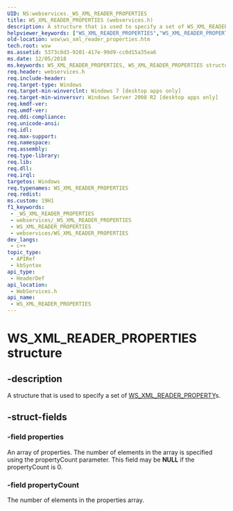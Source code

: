 ```yaml
---
UID: NS:webservices._WS_XML_READER_PROPERTIES
title: WS_XML_READER_PROPERTIES (webservices.h)
description: A structure that is used to specify a set of WS_XML_READER_PROPERTYs.
helpviewer_keywords: ["WS_XML_READER_PROPERTIES","WS_XML_READER_PROPERTIES structure [Web Services for Windows]","webservices/WS_XML_READER_PROPERTIES","wsw.ws_xml_reader_properties"]
old-location: wsw\ws_xml_reader_properties.htm
tech.root: wsw
ms.assetid: 5373c8d3-9201-417e-99d9-cc0d15a35ea6
ms.date: 12/05/2018
ms.keywords: WS_XML_READER_PROPERTIES, WS_XML_READER_PROPERTIES structure [Web Services for Windows], webservices/WS_XML_READER_PROPERTIES, wsw.ws_xml_reader_properties
req.header: webservices.h
req.include-header: 
req.target-type: Windows
req.target-min-winverclnt: Windows 7 [desktop apps only]
req.target-min-winversvr: Windows Server 2008 R2 [desktop apps only]
req.kmdf-ver: 
req.umdf-ver: 
req.ddi-compliance: 
req.unicode-ansi: 
req.idl: 
req.max-support: 
req.namespace: 
req.assembly: 
req.type-library: 
req.lib: 
req.dll: 
req.irql: 
targetos: Windows
req.typenames: WS_XML_READER_PROPERTIES
req.redist: 
ms.custom: 19H1
f1_keywords:
 - _WS_XML_READER_PROPERTIES
 - webservices/_WS_XML_READER_PROPERTIES
 - WS_XML_READER_PROPERTIES
 - webservices/WS_XML_READER_PROPERTIES
dev_langs:
 - c++
topic_type:
 - APIRef
 - kbSyntax
api_type:
 - HeaderDef
api_location:
 - WebServices.h
api_name:
 - WS_XML_READER_PROPERTIES
---
```


# WS_XML_READER_PROPERTIES structure


## -description

A structure that is used to specify a set of <a href="https://docs.microsoft.com/windows/desktop/api/webservices/ns-webservices-ws_xml_reader_property">WS_XML_READER_PROPERTY</a>s.

## -struct-fields

### -field properties

An array of properties.  The number of elements in the array is specified
                    using the propertyCount parameter.  This field may be <b>NULL</b> if the propertyCount
                    is 0.

### -field propertyCount

The number of elements in the properties array.

